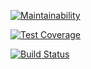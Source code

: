 [![Maintainability](https://api.codeclimate.com/v1/badges/9269d521adfcdb78f30f/maintainability)](https://codeclimate.com/github/Alex91russ/project-lvl1-s486/maintainability)

[![Test Coverage](https://api.codeclimate.com/v1/badges/9269d521adfcdb78f30f/test_coverage)](https://codeclimate.com/github/Alex91russ/project-lvl1-s486/test_coverage)

[![Build Status](https://travis-ci.org/Alex91russ/project-lvl1-s486.svg?branch=master)](https://travis-ci.org/Alex91russ/project-lvl1-s486)